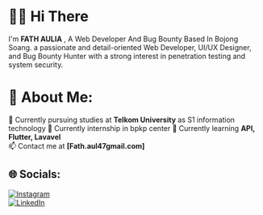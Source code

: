 # 👋🏻 Hi There
I'm **FATH AULIA** , A Web Developer And Bug Bounty Based In Bojong Soang.
a passionate and detail-oriented Web Developer, UI/UX Designer, and Bug Bounty Hunter with a strong interest in penetration testing and system security. 


# 💫 About Me:
📖 Currently pursuing studies at **Telkom University**  as S1 information technology 
🔭 Currently internship in bpkp center
🌱 Currently learning **API, Flutter, Lavavel**  
📫 Contact me at **[Fath.aul47gmail.com]**   

## 🌐 Socials:
[![Instagram](https://img.shields.io/badge/Instagram-%23E4405F.svg?logo=Instagram&logoColor=white)](https://instagram.com/Pethxv)  
[![LinkedIn](https://img.shields.io/badge/LinkedIn-%230077B5.svg?logo=linkedin&logoColor=white)](https://linkedin.com/in/Fathaulia)

